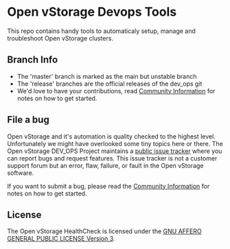 # Open vStorage Devops Tools

This repo contains handy tools to automaticaly setup, manage and troubleshoot Open vStorage clusters.

## Branch Info
* The 'master' branch is marked as the main but unstable branch
* The 'release' branches are the official releases of the dev_ops git
* We'd love to have your contributions, read [Community Information](CONTRIBUTING.md) for notes on how to get started.

## File a bug
Open vStorage and it's automation is quality checked to the highest level. Unfortunately we might have overlooked some tiny topics here or there. The Open vStorage DEV_OPS Project maintains a [public issue tracker](https://github.com/openvstorage/dev_ops/issues) where you can report bugs and request features. This issue tracker is not a customer support forum but an error, flaw, failure, or fault in the Open vStorage software.

If you want to submit a bug, please read the [Community Information](CONTRIBUTING.md) for notes on how to get started.

## License
The Open vStorage HealthCheck is licensed under the [GNU AFFERO GENERAL PUBLIC LICENSE Version 3](https://www.gnu.org/licenses/agpl.html).


